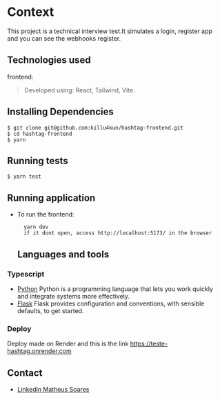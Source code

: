 # Context
This project is a technical interview test.It simulates a login, register app and you can see the webhooks register.

## Technologies used

frontend:
> Developed using: React, Tailwind, Vite.

## Installing Dependencies

    $ git clone git@github.com:killu4kun/hashtag-frontend.git
    $ cd hashtag-frontend
    $ yarn
## Running tests 
    $ yarn test
## Running application

* To run the frontend:

  ```
    yarn dev
    if it dont open, access http://localhost:5173/ in the browser
  ```
  
  ## Languages and tools

### Typescript

- [Python](https://www.python.org/) Python is a programming language that lets you work quickly
and integrate systems more effectively.
- [Flask](https://flask.palletsprojects.com/en/2.3.x/) Flask provides configuration and conventions, with sensible defaults, to get started.

### Deploy 

Deploy made on Render and this is the link https://teste-hashtag.onrender.com

## Contact

- [Linkedin Matheus Soares](https://www.linkedin.com/in/mateeus-soarees/)
